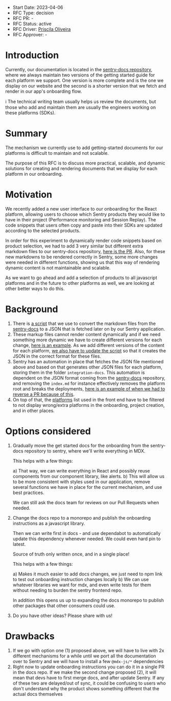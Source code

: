 - Start Date: 2023-04-06
- RFC Type: decision
- RFC PR: -
- RFC Status: active
- RFC Driver: [Priscila Oliveira](https://github.com/priscilawebdev)
- RFC Approver: -

# Introduction

Currently, our documentation is located in the [sentry-docs repository](https://github.com/getsentry/sentry-docs), where we always maintain two versions of the getting started guide for each platform we support. One version is more complete and is the one we display on our website and the second is a shorter version that we fetch and render in our app's onboarding flow.

<aside>
ℹ️ The technical writing team usually helps us review the documents, but those who add and maintain them are usually the engineers working on these platforms (SDKs).

</aside>

# Summary

The mechanism we currently use to add getting-started documents for our platforms is difficult to maintain and not scalable.

The purpose of this RFC is to discuss more practical, scalable, and dynamic solutions for creating and rendering documents that we display for each platform in our onboarding.

# Motivation

We recently added a new user interface to our onboarding for the React platform, allowing users to choose which Sentry products they would like to have in their project (Performance monitoring and Session Replay). The code snippets that users often copy and paste into their SDKs are updated according to the selected products.

In order for this experiment to dynamically render code snippets based on product selection, we had to add 3 very similar but different extra markdown files to our sentry-docs repository, [here is the PR](https://github.com/getsentry/sentry-docs/pull/6497). Also, for these new markdowns to be rendered correctly in Sentry, some more changes were needed in different functions, showing us that this way of rendering dynamic content is not maintainable and scalable.

As we want to go ahead and add a selection of products to all javascript platforms and in the future to other platforms as well, we are looking at other better ways to do this.

# Background

1. There is [a script](https://github.com/getsentry/sentry-docs/blob/16f1e2b115e50a677e03e19a71ad3b3b5fd9df51/src/gatsby/onPostBuild.ts#L132) that we use to convert the markdown files from the [sentry-docs](https://github.com/getsentry/sentry-docs) to a JSON that is fetched later on by our Sentry application.
2. These markup files cannot render content dynamically and if we need something more dynamic we have to create different versions for each change, [here is an example](https://github.com/getsentry/sentry-docs/pull/6497). As we add different versions of the content for each platform, [we also have to update the script](https://github.com/getsentry/sentry-docs/blob/16f1e2b115e50a677e03e19a71ad3b3b5fd9df51/src/gatsby/onPostBuild.ts#L76-L129) so that it creates the JSON in the correct format for these files.
3. Sentry has an automation in place that fetches the JSON file mentioned above and based on that generates other JSON files for each platform, storing them in the folder `integration-docs`. This automation is dependent on the JSON format coming from the [sentry-docs](https://github.com/getsentry/sentry-docs) repository, and removing the `index.md` for instance effectively removes the platform root and breaks the deployments, [here is an example of when we had to reverse a PR because of this](https://github.com/getsentry/sentry-docs/pull/6434).
4. On top of that, the [platforms](https://github.com/getsentry/sentry/blob/1902d6be1ee18c4ce22c0c09f6a6a1fa18128fad/static/app/data/platforms.tsx#L29-L72) list used in the front end have to be filtered to not display wrong/extra platforms in the onboarding, project creation, and in other places.

# Options considered

1. Gradually move the get started docs for the onboarding from the sentry-docs repository to sentry, where we'll write everything in MDX.

   This helps with a few things:

   a) That way, we can write everything in React and possibly reuse components from our component library, like alerts.
   b) This will allow us to be more consistent with styles used in our application, remove several functions we have in place for the current mechanism, and use best practices.

   We can still ask the docs team for reviews on our Pull Requests when needed.

2. Change the docs repo to a monorepo and publish the onboarding instructions as a javascript library.

   Then we can write first in docs - and use dependabot to automatically update this dependency whenever needed. We could even hard pin to latest.

   Source of truth only written once, and in a single place!

   This helps with a few things:

   a) Makes it much easier to add docs changes, we just need to npm link to test out onboarding instruction changes locally
   b) We can use whatever libraries we want for mdx, and even write tests for them without needing to burden the sentry frontend repo.

   In addition this opens us up to expanding the docs monorepo to publish other packages that other consumers could use.

3. Do you have other ideas? Please share with us!

# Drawbacks

1. If we go with option one (1) proposed above, we will have to live with 2x different mechanisms for a while until we port all the documentation over to Sentry and we will have to install a few `@mdx-js/*` dependencies
2. Right now to update onboarding instructions you can do it in a single PR in the docs repo. If we make the second change proposed (2), it will mean that devs have to first merge docs, and after update Sentry. If any of these two are delayed/out of sync, it could be confusing to users who don't understand why the product shows something different that the actual docs themselves

